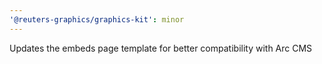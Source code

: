 ```yaml
---
'@reuters-graphics/graphics-kit': minor
---
```


Updates the embeds page template for better compatibility with Arc CMS
